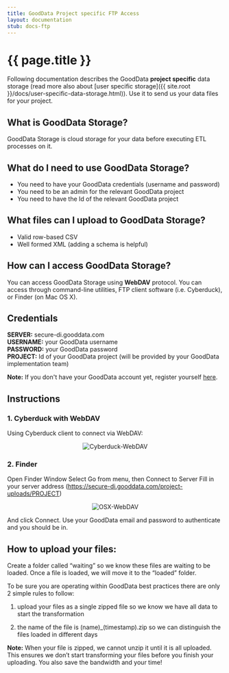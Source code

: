 ```yaml
---
title: GoodData Project specific FTP Access
layout: documentation
stub: docs-ftp
---
```


# {{ page.title }}

Following documentation describes the GoodData **project specific** data storage (read more also about [user specific storage]({{ site.root }}/docs/user-specific-data-storage.html)). Use it to send us your data files for your project.

## What is GoodData Storage?

GoodData Storage is cloud storage for your data before executing ETL processes on it.
 
## What do I need to use GoodData Storage?

- You need to have your GoodData credentials (username and password)  
- You need to be an admin for the relevant GoodData project  
- You need to have the Id of the relevant GoodData project  
 
## What files can I upload to GoodData Storage?

- Valid row-based CSV
- Well formed XML (adding a schema is helpful)

## How can I access GoodData Storage?

You can access GoodData Storage using **WebDAV** protocol. You can access through command-line utilities, FTP client software (i.e. Cyberduck), or Finder (on Mac OS X).  

## Credentials

**SERVER:** secure-di.gooddata.com  
**USERNAME:** your GoodData username  
**PASSWORD:** your GoodData password  
**PROJECT:** Id of your GoodData project (will be provided by your GoodData implementation team)  

**Note:** If you don't have your GoodData account yet, register yourself [here](https://secure.gooddata.com/registration.html).

## Instructions

### 1. Cyberduck with WebDAV

Using Cyberduck client to connect via WebDAV:

<p>
<center><img src="{{ site.root }}/images/docs/webdav.png" alt="Cyberduck-WebDAV" class="no-border"></center>
</p>

### 2. Finder

Open Finder Window
Select Go from menu, then Connect to Server 
Fill in your server address (https://secure-di.gooddata.com/project-uploads/PROJECT)

<p>
<center><img src="{{ site.root }}/images/docs/ftp3.png" alt="OSX-WebDAV" class="no-border"></center>
</p>

And click Connect. Use your GoodData email and password to authenticate and you should be in.

## How to upload your files:

Create a folder called “waiting” so we know these files are waiting to be loaded. Once a file is loaded, we will move it to the “loaded” folder.

To be sure you are operating within GoodData best practices there are only 2 simple rules to follow:

1. upload your files as a single zipped file so we know we have all data to start the transformation

2. the name of the file is (name)_(timestamp).zip so we can distinguish the files loaded in different days

**Note:** When your file is zipped, we cannot unzip it until it is all uploaded. This ensures we don’t start transforming your files before you finish your uploading. You also save the bandwidth and your time!

